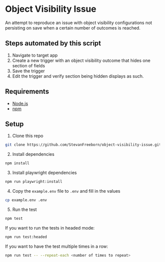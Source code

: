 # Object Visibility Issue

An attempt to reproduce an issue with object visibility configurations not persisting on save when a certain number of outcomes is reached.

## Steps automated by this script

1. Navigate to target app
2. Create a new trigger with an object visibility outcome that hides one section of fields
3. Save the trigger
4. Edit the trigger and verify section being hidden displays as such.

## Requirements

- [Node.js](https://nodejs.org/en/)
- [npm](https://www.npmjs.com/get-npm)

## Setup

1. Clone this repo

```bash
git clone https://github.com/StevanFreeborn/object-visibility-issue.git
```

2. Install dependencies

```bash
npm install
```

3. Install playwright dependencies

```bash
npm run playwright:install
```

4. Copy the `example.env` file to `.env` and fill in the values

```bash
cp example.env .env
```

5. Run the test

```bash
npm test
```

If you want to run the tests in headed mode:

```bash
npm run test:headed
```

If you want to have the test multiple times in a row:

```bash
npm run test -- --repeat-each <number of times to repeat>
```

